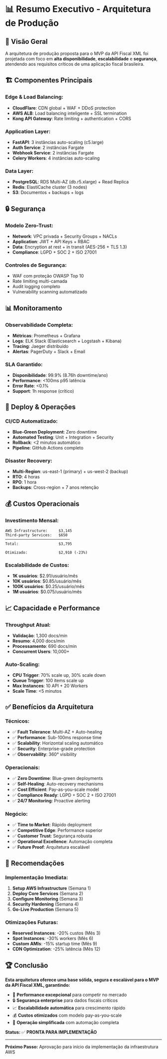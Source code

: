 # 📊 Resumo Executivo - Arquitetura de Produção

## 🎯 Visão Geral

A arquitetura de produção proposta para o MVP da API Fiscal XML foi projetada com foco em **alta disponibilidade**, **escalabilidade** e **segurança**, atendendo aos requisitos críticos de uma aplicação fiscal brasileira.

## 🏗️ Componentes Principais

### **Edge & Load Balancing:**
- **CloudFlare**: CDN global + WAF + DDoS protection
- **AWS ALB**: Load balancing inteligente + SSL termination
- **Kong API Gateway**: Rate limiting + authentication + CORS

### **Application Layer:**
- **FastAPI**: 3 instâncias auto-scaling (c5.large)
- **Auth Service**: 2 instâncias Fargate
- **Webhook Service**: 2 instâncias Fargate
- **Celery Workers**: 4 instâncias auto-scaling

### **Data Layer:**
- **PostgreSQL**: RDS Multi-AZ (db.r5.xlarge) + Read Replica
- **Redis**: ElastiCache cluster (3 nodes)
- **S3**: Documentos + backups + logs

## 🔒 Segurança

### **Modelo Zero-Trust:**
- **Network**: VPC privada + Security Groups + NACLs
- **Application**: JWT + API Keys + RBAC
- **Data**: Encryption at rest + in transit (AES-256 + TLS 1.3)
- **Compliance**: LGPD + SOC 2 + ISO 27001

### **Controles de Segurança:**
- WAF com proteção OWASP Top 10
- Rate limiting multi-camada
- Audit logging completo
- Vulnerability scanning automatizado

## 📊 Monitoramento

### **Observabilidade Completa:**
- **Métricas**: Prometheus + Grafana
- **Logs**: ELK Stack (Elasticsearch + Logstash + Kibana)
- **Tracing**: Jaeger distribuído
- **Alertas**: PagerDuty + Slack + Email

### **SLA Garantido:**
- **Disponibilidade**: 99.9% (8.76h downtime/ano)
- **Performance**: <100ms p95 latência
- **Error Rate**: <0.1%
- **Support**: 1h response (crítico)

## 🚀 Deploy & Operações

### **CI/CD Automatizado:**
- **Blue-Green Deployment**: Zero downtime
- **Automated Testing**: Unit + Integration + Security
- **Rollback**: <2 minutos automático
- **Pipeline**: GitHub Actions completo

### **Disaster Recovery:**
- **Multi-Region**: us-east-1 (primary) + us-west-2 (backup)
- **RTO**: 4 horas
- **RPO**: 1 hora
- **Backups**: Cross-region + 7 anos retenção

## 💰 Custos Operacionais

### **Investimento Mensal:**
```
AWS Infrastructure:     $3,145
Third-party Services:   $650
─────────────────────────────
Total:                  $3,795

Otimizado:              $2,910 (-23%)
```

### **Escalabilidade de Custos:**
- **1K usuários**: $2.91/usuário/mês
- **10K usuários**: $0.85/usuário/mês
- **100K usuários**: $0.25/usuário/mês
- **1M usuários**: $0.075/usuário/mês

## 📈 Capacidade e Performance

### **Throughput Atual:**
- **Validação**: 1,300 docs/min
- **Resumo**: 4,000 docs/min
- **Processamento**: 690 docs/min
- **Concurrent Users**: 10,000+

### **Auto-Scaling:**
- **CPU Trigger**: 70% scale up, 30% scale down
- **Queue Trigger**: 100 items scale up
- **Max Instances**: 10 API + 20 Workers
- **Scale Time**: <5 minutos

## ✅ Benefícios da Arquitetura

### **Técnicos:**
- ✅ **Fault Tolerance**: Multi-AZ + Auto-healing
- ✅ **Performance**: Sub-100ms response time
- ✅ **Scalability**: Horizontal scaling automático
- ✅ **Security**: Enterprise-grade protection
- ✅ **Observability**: 360° visibility

### **Operacionais:**
- ✅ **Zero Downtime**: Blue-green deployments
- ✅ **Self-Healing**: Auto-recovery mechanisms
- ✅ **Cost Efficient**: Pay-as-you-scale model
- ✅ **Compliance Ready**: LGPD + SOC 2 + ISO 27001
- ✅ **24/7 Monitoring**: Proactive alerting

### **Negócio:**
- ✅ **Time to Market**: Rápido deployment
- ✅ **Competitive Edge**: Performance superior
- ✅ **Customer Trust**: Segurança robusta
- ✅ **Operational Excellence**: Automação completa
- ✅ **Future Proof**: Arquitetura escalável

## 🎯 Recomendações

### **Implementação Imediata:**
1. **Setup AWS Infrastructure** (Semana 1)
2. **Deploy Core Services** (Semana 2)
3. **Configure Monitoring** (Semana 3)
4. **Security Hardening** (Semana 4)
5. **Go-Live Production** (Semana 5)

### **Otimizações Futuras:**
- **Reserved Instances**: -20% custos (Mês 3)
- **Spot Instances**: -30% workers (Mês 6)
- **Custom AMIs**: -15% startup time (Mês 9)
- **CDN Optimization**: -25% latência (Mês 12)

## 🏆 Conclusão

**Esta arquitetura oferece uma base sólida, segura e escalável para o MVP da API Fiscal XML, garantindo:**

- 🎯 **Performance excepcional** para competir no mercado
- 🔒 **Segurança enterprise** para dados fiscais críticos
- 📈 **Escalabilidade automática** para crescimento rápido
- 💰 **Custos otimizados** com modelo pay-as-you-scale
- 🚀 **Operação simplificada** com automação completa

**Status:** ✅ **PRONTA PARA IMPLEMENTAÇÃO**

---

**Próximo Passo:** Aprovação para início da implementação da infraestrutura AWS

